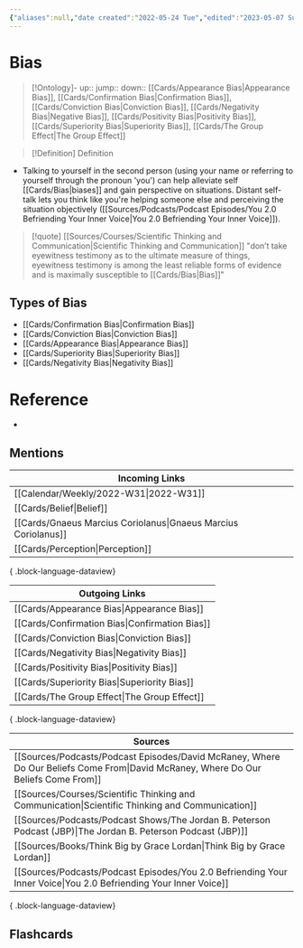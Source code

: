 ```yaml
---
{"aliases":null,"date created":"2022-05-24 Tue","edited":"2023-05-07 Sun","tags":["on/Psychology"],"dg-publish":true,"permalink":"/cards/bias/","dgPassFrontmatter":true}
---
```


# Bias

> [!Ontology]-
> up:: 
> jump::
> down:: [[Cards/Appearance Bias\|Appearance Bias]], [[Cards/Confirmation Bias\|Confirmation Bias]], [[Cards/Conviction Bias\|Conviction Bias]], [[Cards/Negativity Bias\|Negative Bias]], [[Cards/Positivity Bias\|Positivity Bias]], [[Cards/Superiority Bias\|Superiority Bias]], [[Cards/The Group Effect\|The Group Effect]]

> [!Definition] Definition

- Talking to yourself in the second person (using your name or referring to yourself through the pronoun 'you') can help alleviate self [[Cards/Bias\|biases]] and gain perspective on situations. Distant self-talk lets you think like you're helping someone else and perceiving the situation objectively ([[Sources/Podcasts/Podcast Episodes/You 2.0  Befriending Your Inner Voice\|You 2.0  Befriending Your Inner Voice]]).

> [!quote] [[Sources/Courses/Scientific Thinking and Communication\|Scientific Thinking and Communication]]
> "don’t take eyewitness testimony as to the ultimate measure of things, eyewitness testimony is among the least reliable forms of evidence and is maximally susceptible to [[Cards/Bias\|Bias]]"

## Types of Bias

- [[Cards/Confirmation Bias\|Confirmation Bias]]
- [[Cards/Conviction Bias\|Conviction Bias]]
- [[Cards/Appearance Bias\|Appearance Bias]]
- [[Cards/Superiority Bias\|Superiority Bias]]
- [[Cards/Negativity Bias\|Negativity Bias]]

# Reference

- 

## Mentions

| Incoming Links                                                    |
| ----------------------------------------------------------------- |
| [[Calendar/Weekly/2022-W31\|2022-W31]]                         |
| [[Cards/Belief\|Belief]]                                       |
| [[Cards/Gnaeus Marcius Coriolanus\|Gnaeus Marcius Coriolanus]] |
| [[Cards/Perception\|Perception]]                               |

{ .block-language-dataview}

| Outgoing Links                                    |
| ------------------------------------------------- |
| [[Cards/Appearance Bias\|Appearance Bias]]     |
| [[Cards/Confirmation Bias\|Confirmation Bias]] |
| [[Cards/Conviction Bias\|Conviction Bias]]     |
| [[Cards/Negativity Bias\|Negativity Bias]]     |
| [[Cards/Positivity Bias\|Positivity Bias]]     |
| [[Cards/Superiority Bias\|Superiority Bias]]   |
| [[Cards/The Group Effect\|The Group Effect]]   |

{ .block-language-dataview}

| Sources                                                                                                                               |
| ------------------------------------------------------------------------------------------------------------------------------------- |
| [[Sources/Podcasts/Podcast Episodes/David McRaney, Where Do Our Beliefs Come From\|David McRaney, Where Do Our Beliefs Come From]] |
| [[Sources/Courses/Scientific Thinking and Communication\|Scientific Thinking and Communication]]                                   |
| [[Sources/Podcasts/Podcast Shows/The Jordan B. Peterson Podcast (JBP)\|The Jordan B. Peterson Podcast (JBP)]]                      |
| [[Sources/Books/Think Big by Grace Lordan\|Think Big by Grace Lordan]]                                                             |
| [[Sources/Podcasts/Podcast Episodes/You 2.0  Befriending Your Inner Voice\|You 2.0  Befriending Your Inner Voice]]                 |

{ .block-language-dataview}

## Flashcards